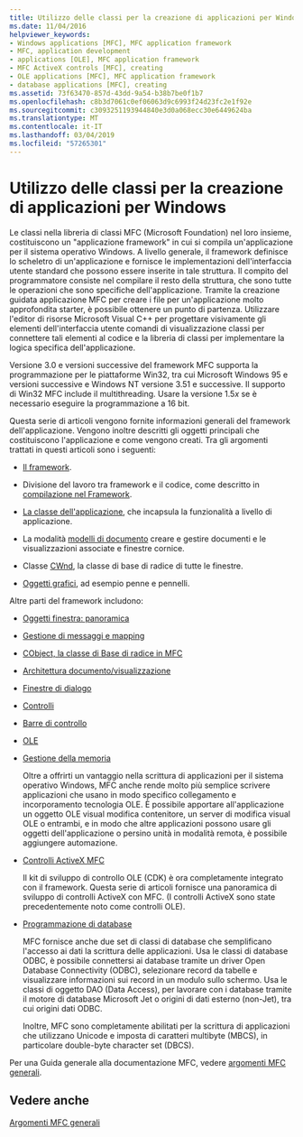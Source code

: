 ```yaml
---
title: Utilizzo delle classi per la creazione di applicazioni per Windows
ms.date: 11/04/2016
helpviewer_keywords:
- Windows applications [MFC], MFC application framework
- MFC, application development
- applications [OLE], MFC application framework
- MFC ActiveX controls [MFC], creating
- OLE applications [MFC], MFC application framework
- database applications [MFC], creating
ms.assetid: 73f63470-857d-43dd-9a54-b38b7be0f1b7
ms.openlocfilehash: c8b3d7061c0ef06063d9c6993f24d23fc2e1f92e
ms.sourcegitcommit: c3093251193944840e3d0a068ecc30e6449624ba
ms.translationtype: MT
ms.contentlocale: it-IT
ms.lasthandoff: 03/04/2019
ms.locfileid: "57265301"
---
```

# <a name="using-the-classes-to-write-applications-for-windows"></a>Utilizzo delle classi per la creazione di applicazioni per Windows

Le classi nella libreria di classi MFC (Microsoft Foundation) nel loro insieme, costituiscono un "applicazione framework" in cui si compila un'applicazione per il sistema operativo Windows. A livello generale, il framework definisce lo scheletro di un'applicazione e fornisce le implementazioni dell'interfaccia utente standard che possono essere inserite in tale struttura. Il compito del programmatore consiste nel compilare il resto della struttura, che sono tutte le operazioni che sono specifiche dell'applicazione. Tramite la creazione guidata applicazione MFC per creare i file per un'applicazione molto approfondita starter, è possibile ottenere un punto di partenza. Utilizzare l'editor di risorse Microsoft Visual C++ per progettare visivamente gli elementi dell'interfaccia utente comandi di visualizzazione classi per connettere tali elementi al codice e la libreria di classi per implementare la logica specifica dell'applicazione.

Versione 3.0 e versioni successive del framework MFC supporta la programmazione per le piattaforme Win32, tra cui Microsoft Windows 95 e versioni successive e Windows NT versione 3.51 e successive. Il supporto di Win32 MFC include il multithreading. Usare la versione 1.5*x* se è necessario eseguire la programmazione a 16 bit.

Questa serie di articoli vengono fornite informazioni generali del framework dell'applicazione. Vengono inoltre descritti gli oggetti principali che costituiscono l'applicazione e come vengono creati. Tra gli argomenti trattati in questi articoli sono i seguenti:

- [Il framework](../mfc/framework-mfc.md).

- Divisione del lavoro tra framework e il codice, come descritto in [compilazione nel Framework](../mfc/building-on-the-framework.md).

- [La classe dell'applicazione](../mfc/cwinapp-the-application-class.md), che incapsula la funzionalità a livello di applicazione.

- La modalità [modelli di documento](../mfc/document-templates-and-the-document-view-creation-process.md) creare e gestire documenti e le visualizzazioni associate e finestre cornice.

- Classe [CWnd](../mfc/window-objects.md), la classe di base di radice di tutte le finestre.

- [Oggetti grafici](../mfc/graphic-objects.md), ad esempio penne e pennelli.

Altre parti del framework includono:

- [Oggetti finestra: panoramica](../mfc/window-objects.md)

- [Gestione di messaggi e mapping](../mfc/message-handling-and-mapping.md)

- [CObject, la classe di Base di radice in MFC](../mfc/using-cobject.md)

- [Architettura documento/visualizzazione](../mfc/document-view-architecture.md)

- [Finestre di dialogo](../mfc/dialog-boxes.md)

- [Controlli](../mfc/controls-mfc.md)

- [Barre di controllo](../mfc/control-bars.md)

- [OLE](../mfc/ole-in-mfc.md)

- [Gestione della memoria](../mfc/memory-management.md)

   Oltre a offrirti un vantaggio nella scrittura di applicazioni per il sistema operativo Windows, MFC anche rende molto più semplice scrivere applicazioni che usano in modo specifico collegamento e incorporamento tecnologia OLE. È possibile apportare all'applicazione un oggetto OLE visual modifica contenitore, un server di modifica visual OLE o entrambi, e in modo che altre applicazioni possono usare gli oggetti dell'applicazione o persino unità in modalità remota, è possibile aggiungere automazione.

- [Controlli ActiveX MFC](../mfc/mfc-activex-controls.md)

   Il kit di sviluppo di controllo OLE (CDK) è ora completamente integrato con il framework. Questa serie di articoli fornisce una panoramica di sviluppo di controlli ActiveX con MFC. (I controlli ActiveX sono state precedentemente noto come controlli OLE).

- [Programmazione di database](../data/data-access-programming-mfc-atl.md)

   MFC fornisce anche due set di classi di database che semplificano l'accesso ai dati la scrittura delle applicazioni. Usa le classi di database ODBC, è possibile connettersi ai database tramite un driver Open Database Connectivity (ODBC), selezionare record da tabelle e visualizzare informazioni sui record in un modulo sullo schermo. Usa le classi di oggetto DAO (Data Access), per lavorare con i database tramite il motore di database Microsoft Jet o origini di dati esterno (non-Jet), tra cui origini dati ODBC.

   Inoltre, MFC sono completamente abilitati per la scrittura di applicazioni che utilizzano Unicode e imposta di caratteri multibyte (MBCS), in particolare double-byte character set (DBCS).

Per una Guida generale alla documentazione MFC, vedere [argomenti MFC generali](../mfc/general-mfc-topics.md).

## <a name="see-also"></a>Vedere anche

[Argomenti MFC generali](../mfc/general-mfc-topics.md)

